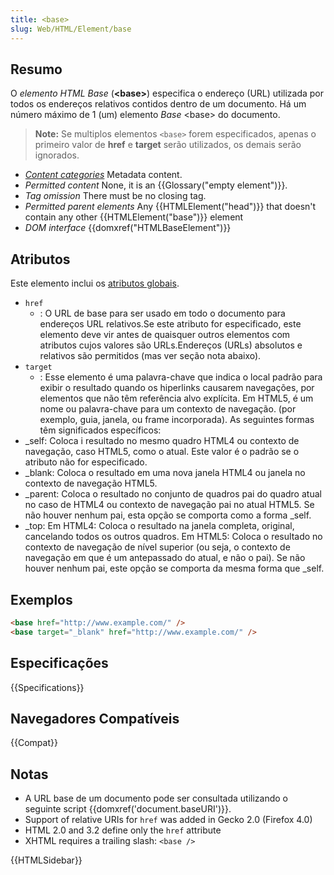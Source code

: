```yaml
---
title: <base>
slug: Web/HTML/Element/base
---
```


## Resumo

O _elemento HTML Base_ (**\<base>**) especifica o endereço (URL) utilizada por todos os endereços relativos contidos dentro de um documento. Há um número máximo de 1 (um) elemento _Base_ \<base> do documento.

> **Note:** Se multiplos elementos `<base>` forem especificados, apenas o primeiro valor de **href** e **target** serão utilizados, os demais serão ignorados.

- _[Content categories](/pt-BR/docs/HTML/Content_categories)_ Metadata content.
- _Permitted content_ None, it is an {{Glossary("empty element")}}.
- _Tag omission_ There must be no closing tag.
- _Permitted parent elements_ Any {{HTMLElement("head")}} that doesn't contain any other {{HTMLElement("base")}} element
- _DOM interface_ {{domxref("HTMLBaseElement")}}

## Atributos

Este elemento inclui os [atributos globais](/pt-BR/docs/HTML/Global_attributes).

- `href`
  - : O URL de base para ser usado em todo o documento para endereços URL relativos.Se este atributo for especificado, este elemento deve vir antes de quaisquer outros elementos com atributos cujos valores são URLs.Endereços (URLs) absolutos e relativos são permitidos (mas ver seção nota abaixo).
- `target`
  - : Esse elemento é uma palavra-chave que indica o local padrão para exibir o resultado quando os hiperlinks causarem navegações, por elementos que não têm referência alvo explícita. Em HTML5, é um nome ou palavra-chave para um contexto de navegação. (por exemplo, guia, janela, ou frame incorporada). As seguintes formas têm significados específicos:
- \_self: Coloca i resultado no mesmo quadro HTML4 ou contexto de navegação, caso HTML5, como o atual. Este valor é o padrão se o atributo não for especificado.
- \_blank: Coloca o resultado em uma nova janela HTML4 ou janela no contexto de navegação HTML5.
- \_parent: Coloca o resultado no conjunto de quadros pai do quadro atual no caso de HTML4 ou contexto de navegação pai no atual HTML5. Se não houver nenhum pai, esta opção se comporta como a forma \_self.
- \_top: Em HTML4: Coloca o resultado na janela completa, original, cancelando todos os outros quadros. Em HTML5: Coloca o resultado no contexto de navegação de nível superior (ou seja, o contexto de navegação em que é um antepassado do atual, e não o pai). Se não houver nenhum pai, este opção se comporta da mesma forma que \_self.

## Exemplos

```html
<base href="http://www.example.com/" />
<base target="_blank" href="http://www.example.com/" />
```

## Especificações

{{Specifications}}

## Navegadores Compatíveis

{{Compat}}

## Notas

- A URL base de um documento pode ser consultada utilizando o seguinte script {{domxref('document.baseURI')}}.
- Support of relative URIs for `href` was added in Gecko 2.0 (Firefox 4.0)
- HTML 2.0 and 3.2 define only the `href` attribute
- XHTML requires a trailing slash: `<base />`

{{HTMLSidebar}}
